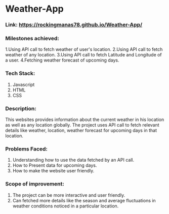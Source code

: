 # Weather-App
### Link: https://rockingmanas78.github.io/Weather-App/

### Milestones achieved:

  1.Using API call to fetch weather of user's location.
  2.Using API call to fetch weather of any location.
  3.Using API call to fetch Latitude and Longitude of a user.
  4.Fetching weather forecast of upcoming days.

### Tech Stack:

   1. Javascript
   2. HTML
   3. CSS

### Description:

This websites provides information about the current weather in his location as well as any location globally.
The project uses API call to fetch relevant details like weather, location, weather forecast for upcoming days in that location.

### Problems Faced:

1. Understanding how to use the data fetched by an API call.
2. How to Present data for upcoming days.
3. How to make the website user friendly.


### Scope of improvement:

  1.  The project can be more interactive and user friendly.
  2.  Can fetched more details like the season and average fluctuations in weather conditions noticed in a particular location.